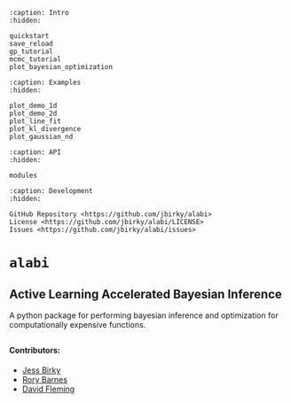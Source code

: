 ```{toctree}
:caption: Intro
:hidden:

quickstart
save_reload
gp_tutorial
mcmc_tutorial
plot_bayesian_optimization
```

```{toctree}
:caption: Examples
:hidden:

plot_demo_1d
plot_demo_2d
plot_line_fit
plot_kl_divergence
plot_gaussian_nd
```


```{toctree}
:caption: API
:hidden:

modules
```

```{toctree}
:caption: Development
:hidden:

GitHub Repository <https://github.com/jbirky/alabi>
License <https://github.com/jbirky/alabi/LICENSE>
Issues <https://github.com/jbirky/alabi/issues>
```

<!-- ------------------------------------------------------------------------ -->

# ``alabi``

## Active Learning Accelerated Bayesian Inference 

A python package for performing bayesian inference and optimization for computationally expensive functions.

## 
#### Contributors:

- [Jess Birky](https://github.com/jbirky)
- [Rory Barnes](https://github.com/RoryBarnes)
- [David Fleming](https://github.com/dflemin3)